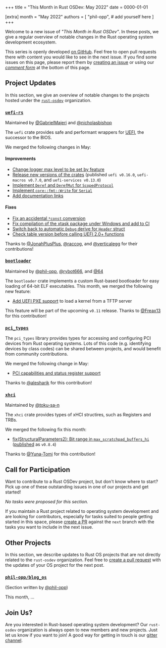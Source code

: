 +++
title = "This Month in Rust OSDev: May 2022"
date = 0000-01-01

[extra]
month = "May 2022"
authors = [
    "phil-opp",
    # add yourself here
]
+++

Welcome to a new issue of _"This Month in Rust OSDev"_. In these posts, we give a regular overview of notable changes in the Rust operating system development ecosystem.

<!-- more -->

This series is openly developed [on GitHub](https://github.com/rust-osdev/homepage/). Feel free to open pull requests there with content you would like to see in the next issue. If you find some issues on this page, please report them by [creating an issue](https://github.com/rust-osdev/homepage/issues/new) or using our [_comment form_](#comment-form) at the bottom of this page.

<!--
    This is a draft for the upcoming "This Month in Rust OSDev (May 2022)" post.
    Feel free to create pull requests against the `next` branch to add your
    content here.
    Please take a look at the past posts on https://rust-osdev.com/ to see the
    general structure of these posts.
-->

## Project Updates

In this section, we give an overview of notable changes to the projects hosted under the [`rust-osdev`] organization.

[`rust-osdev`]: https://github.com/rust-osdev/about

### [`uefi-rs`](https://github.com/rust-osdev/uefi-rs)

<span class="maintainers">Maintained by [@GabrielMajeri](https://github.com/GabrielMajeri) and [@nicholasbishop](https://github.com/nicholasbishop)</span>

The `uefi` crate provides safe and performant wrappers for [UEFI](https://en.wikipedia.org/wiki/Unified_Extensible_Firmware_Interface), the successor to the BIOS.

We merged the following changes in May:

#### Improvements

- [Change logger max level to be set by feature](https://github.com/rust-osdev/uefi-rs/pull/429)
- [Release new versions of the crates](https://github.com/rust-osdev/uefi-rs/pull/432) <span class="gray">(published `uefi v0.16.0`, `uefi-macros v0.7.0`, and `uefi-services v0.13.0`)</span>
- [Implement `Deref` and `DerefMut` for `ScopedProtocol`](https://github.com/rust-osdev/uefi-rs/pull/434)
- [Implement `core::fmt::Write` for `Serial`](https://github.com/rust-osdev/uefi-rs/pull/437)
- [Add documentation links](https://github.com/rust-osdev/uefi-rs/pull/426)

#### Fixes

- [Fix an accidental `*const` conversion](https://github.com/rust-osdev/uefi-rs/pull/423)
- [Fix compilation of the xtask package under Windows and add to CI](https://github.com/rust-osdev/uefi-rs/pull/438)
- [Switch back to automatic `Debug` derive for `Header` struct](https://github.com/rust-osdev/uefi-rs/pull/435)
- [Check table version before calling UEFI 2.0+ functions](https://github.com/rust-osdev/uefi-rs/pull/436)

Thanks to [@JonahPlusPlus](https://github.com/JonahPlusPlus), [@raccog](https://github.com/raccog), and [@verticalegg](https://github.com/verticalegg) for their contributions!

### [`bootloader`](https://github.com/rust-osdev/bootloader)

<span class="maintainers">Maintained by [@phil-opp](https://github.com/phil-opp), [@rybot666](https://github.com/rybot666), and [@64](https://github.com/64)</span>

The `bootloader` crate implements a custom Rust-based bootloader for easy loading of 64-bit ELF executables. This month, we merged the following new feature:

- [Add UEFI PXE support](https://github.com/rust-osdev/bootloader/pull/237) to load a kernel from a TFTP server

This feature will be part of the upcoming `v0.11` release. Thanks to [@Freax13](https://github.com/Freax13) for this contribution!

### [`pci_types`](https://github.com/rust-osdev/pci_types)

The `pci_types` library provides types for accessing and configuring PCI devices from Rust operating systems. Lots of this code (e.g. identifying devices by class codes) can be shared
between projects, and would benefit from community contributions.

We merged the following change in May:

- [PCI capabilities and status register support](https://github.com/rust-osdev/pci_types/pull/3)

Thanks to [@alesharik](https://github.com/alesharik) for this contribution!

### [`xhci`](https://github.com/rust-osdev/xhci)

<span class="maintainers">Maintained by [@toku-sa-n](https://github.com/toku-sa-n)</span>

The `xhci` crate provides types of xHCI structires, such as Registers and TRBs.

We merged the following fix this month:

- [fix(StructuralParameters2): Bit range in `max_scratchpad_buffers_hi`](https://github.com/rust-osdev/xhci/pull/134) <span class="gray">([published](https://github.com/rust-osdev/xhci/pull/135) as `v0.8.4`)</span>

Thanks to [@Yuna-Tomi](https://github.com/Yuna-Tomi) for this contribution!

## Call for Participation

Want to contribute to a Rust OSDev project, but don't know where to start? Pick up one of these outstanding
issues in one of our projects and get started!

<!--
Please use the following template for adding items:
- [(`repo_name`) Issue Description](https://example.com/link-to-issue)
-->

<span class="gray">

_No tasks were proposed for this section._

</span>

If you maintain a Rust project related to operating system development and are looking for contributors, especially for tasks suited to people getting started in this space, please [create a PR](https://github.com/rust-osdev/homepage/pulls) against the `next` branch with the tasks you want to include in the next issue.

## Other Projects

In this section, we describe updates to Rust OS projects that are not directly related to the `rust-osdev` organization. Feel free to [create a pull request](https://github.com/rust-osdev/homepage/pulls) with the updates of your OS project for the next post.

### [`phil-opp/blog_os`](https://github.com/phil-opp/blog_os)

<span class="gray">(Section written by [@phil-opp](https://github.com/phil-opp))</span>

This month, ...

## Join Us?

Are you interested in Rust-based operating system development? Our `rust-osdev` organization is always open to new members and new projects. Just let us know if you want to join! A good way for getting in touch is our [gitter channel](https://gitter.im/rust-osdev/Lobby).


<!--
TODO: Update publication date
-->

